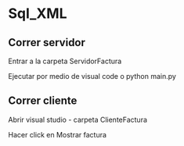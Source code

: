 ﻿# Sql_XML
## Correr servidor
Entrar a la carpeta ServidorFactura

Ejecutar por medio de visual code o python main.py

## Correr cliente
Abrir visual studio - carpeta ClienteFactura

Hacer click en Mostrar factura
